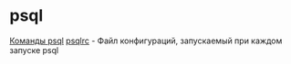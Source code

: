 # psql

[Команды psql](./psql.md)
[psqlrc](./psqlrc) - Файл конфигураций, запускаемый при каждом запуске psql 